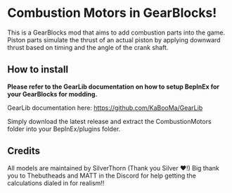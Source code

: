# Combustion Motors in GearBlocks!
This is a GearBlocks mod that aims to add combustion parts into the game. Piston parts simulate the thrust of an actual piston by applying downward thrust based on timing and the angle of the crank shaft.

## How to install
**Please refer to the GearLib documentation on how to setup BepInEx for your GearBlocks for modding.**

GearLib documentation here: https://github.com/KaBooMa/GearLib

Simply download the latest release and extract the CombustionMotors folder into your BepInEx/plugins folder.

## Credits
All models are maintained by SilverThorn (Thank you Silver ❤️!)
Big thank you to Thebutheads and MATT in the Discord for help getting the calculations dialed in for realism!!